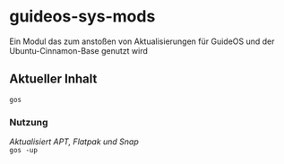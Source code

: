 # guideos-sys-mods

Ein Modul das zum anstoßen von Aktualisierungen für GuideOS und der Ubuntu-Cinnamon-Base genutzt wird    
    
## Aktueller Inhalt

```gos```

### Nutzung
*Aktualisiert APT, Flatpak und Snap*    
```gos -up```    